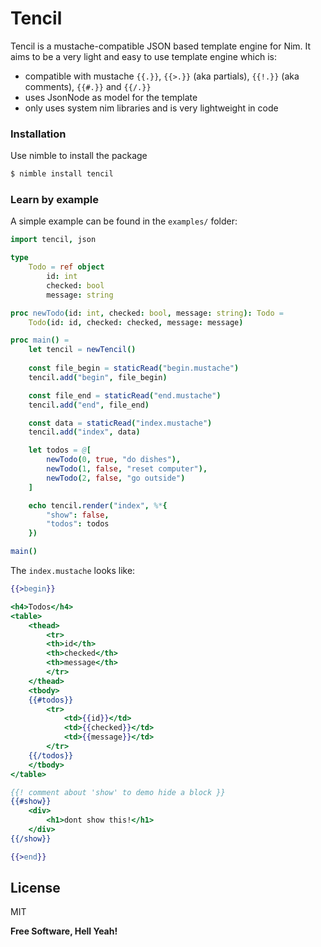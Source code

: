 # Tencil

Tencil is a mustache-compatible JSON based template engine for Nim.
It aims to be a very light and easy to use template engine which is:

  - compatible with mustache `{{.}}`, `{{>.}}` (aka partials), `{{!.}}` (aka comments), `{{#.}}` and `{{/.}}` 
  - uses JsonNode as model for the template
  - only uses system nim libraries and is very lightweight in code

### Installation
Use nimble to install the package
```sh
$ nimble install tencil
```

### Learn by example

A simple example can be found in the `examples/` folder:

```nim
import tencil, json

type
    Todo = ref object
        id: int
        checked: bool
        message: string

proc newTodo(id: int, checked: bool, message: string): Todo =
    Todo(id: id, checked: checked, message: message)

proc main() =
    let tencil = newTencil()
    
    const file_begin = staticRead("begin.mustache")
    tencil.add("begin", file_begin)

    const file_end = staticRead("end.mustache")
    tencil.add("end", file_end)

    const data = staticRead("index.mustache")
    tencil.add("index", data)

    let todos = @[
        newTodo(0, true, "do dishes"),
        newTodo(1, false, "reset computer"),
        newTodo(2, false, "go outside")
    ]

    echo tencil.render("index", %*{
        "show": false,
        "todos": todos
    })

main()
```

The `index.mustache` looks like:

```mustache
{{>begin}}

<h4>Todos</h4>
<table>
    <thead>
        <tr>
        <th>id</th>
        <th>checked</th>
        <th>message</th>
        </tr>
    </thead>
    <tbody>
    {{#todos}}
        <tr>
            <td>{{id}}</td>
            <td>{{checked}}</td>
            <td>{{message}}</td>
        </tr>
    {{/todos}}
    </tbody>
</table>

{{! comment about 'show' to demo hide a block }}
{{#show}}
    <div>
        <h1>dont show this!</h1>
    </div>
{{/show}}

{{>end}}
```

License
----

MIT


**Free Software, Hell Yeah!**
